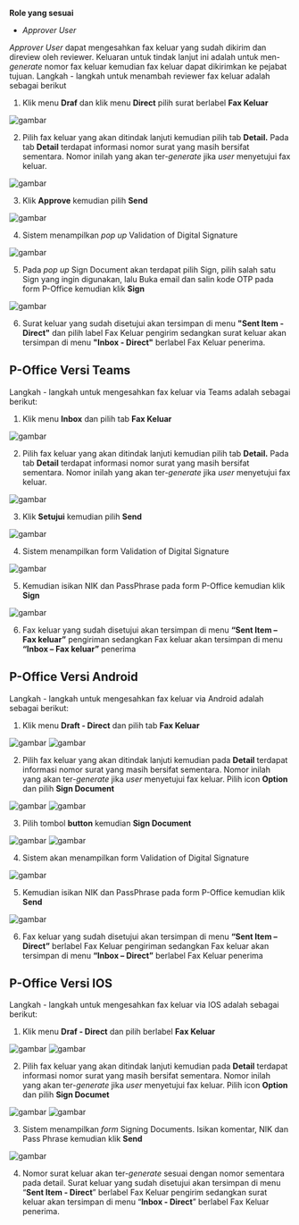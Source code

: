 **Role yang sesuai**

- *Approver User*

*Approver User* dapat mengesahkan fax keluar yang sudah dikirim dan direview oleh reviewer. Keluaran untuk tindak lanjut ini adalah untuk men-*generate* nomor fax keluar kemudian fax keluar dapat dikirimkan ke pejabat tujuan. Langkah - langkah untuk menambah reviewer fax keluar adalah sebagai berikut

1. Klik menu **Draf** dan klik menu **Direct** pilih surat berlabel **Fax Keluar**

![gambar](FaxKeluar/FK_Web/02FK50.png)

2. Pilih fax keluar yang akan ditindak lanjuti kemudian pilih tab **Detail.** Pada tab **Detail** terdapat informasi nomor surat yang masih bersifat sementara. Nomor inilah yang akan ter-*generate* jika *user* menyetujui fax keluar.

![gambar](FaxKeluar/FK_Web/02FK51.png)

3. Klik **Approve** kemudian pilih **Send**

![gambar](FaxKeluar/FK_Web/02FK52.png)

4. Sistem menampilkan *pop up* Validation of Digital Signature

![gambar](FaxKeluar/FK_Web/02FK-CR02.png)

5. Pada *pop up* Sign Document akan terdapat pilih Sign, pilih salah satu Sign yang ingin digunakan, lalu Buka email dan salin kode OTP pada form P-Office kemudian klik **Sign**

![gambar](FaxKeluar/FK_Web/02FK-CR03.png)

6. Surat keluar yang sudah disetujui akan tersimpan di menu **"Sent Item - Direct"** dan pilih label Fax Keluar pengirim sedangkan surat keluar akan tersimpan di menu **"Inbox - Direct"** berlabel Fax Keluar penerima.

## **P-Office Versi Teams**

Langkah - langkah untuk mengesahkan fax keluar via Teams adalah sebagai berikut:

1. Klik menu **Inbox** dan pilih tab **Fax Keluar**

![gambar](FaxKeluar/FK_Teams/FK40.png)

2. Pilih fax keluar yang akan ditindak lanjuti kemudian pilih tab **Detail.** Pada tab **Detail** terdapat informasi nomor surat yang masih bersifat sementara. Nomor inilah yang akan ter-*generate* jika *user* menyetujui fax keluar.

![gambar](FaxKeluar/FK_Teams/FK55.png)

3. Klik **Setujui** kemudian pilih **Send**

![gambar](FaxKeluar/FK_Teams/FK56.png)

4.	Sistem menampilkan form Validation of Digital Signature

![gambar](FaxKeluar/FK_Teams/FKN1.png)
 
5.	Kemudian isikan NIK dan PassPhrase pada form P-Office kemudian klik **Sign**

![gambar](FaxKeluar/FK_Teams/FKN2.png)

6.	Fax keluar yang sudah disetujui akan tersimpan di menu **“Sent Item – Fax keluar”** pengiriman sedangkan Fax keluar akan tersimpan di menu **“Inbox – Fax keluar”** penerima


## **P-Office Versi Android**

Langkah - langkah untuk mengesahkan fax keluar via Android adalah sebagai berikut:

1. Klik menu **Draft - Direct** dan pilih tab **Fax Keluar**

![gambar](FaxKeluar/FK_Android/NomorFK/02A01.png) ![gambar](FaxKeluar/FK_Android/NomorFK/02A02.png) 

2. Pilih fax keluar yang akan ditindak lanjuti kemudian pada **Detail** terdapat informasi nomor surat yang masih bersifat sementara. Nomor inilah yang akan ter-_generate_ jika _user_ menyetujui fax keluar. Pilih icon **Option** dan pilih **Sign Document**

![gambar](FaxKeluar/FK_Android/NomorFK/02A04.png) ![gambar](FaxKeluar/FK_Android/NomorFK/02A05.png)  

3. Pilih tombol **button** kemudian **Sign Document**
   
![gambar](FaxKeluar/FK_Android/NomorFK/02A06.png) ![gambar](FaxKeluar/FK_Android/NomorFK/02A07.png) 

4. Sistem akan menampilkan form Validation of Digital Signature
   
![gambar](FaxKeluar/FK_Android/NomorFK/02A08.png)

5. Kemudian isikan NIK dan PassPhrase pada form P-Office kemudian klik **Send**
   
![gambar](FaxKeluar/FK_Android/NomorFK/02A09.png)

6. Fax keluar yang sudah disetujui akan tersimpan di menu **“Sent Item – Direct”** berlabel Fax Keluar pengiriman sedangkan Fax keluar akan tersimpan di menu **“Inbox – Direct”** berlabel Fax Keluar penerima

## **P-Office Versi IOS**

Langkah - langkah untuk mengesahkan fax keluar via IOS adalah sebagai berikut:

1. Klik menu **Draf - Direct** dan pilih berlabel **Fax Keluar**

![gambar](FaxKeluar/FK_Android/NomorFK/02A01.png) ![gambar](FaxKeluar/FK_Android/NomorFK/02A02.png)

2. Pilih fax keluar yang akan ditindak lanjuti kemudian pada **Detail** terdapat informasi nomor surat yang masih bersifat sementara. Nomor inilah yang akan ter-_generate_ jika _user_ menyetujui fax keluar. Pilih icon **Option** dan pilih **Sign Documet**

![gambar](FaxKeluar/FK_Android/NomorFK/02A04.png) ![gambar](FaxKeluar/FK_Android/NomorFK/02A05.png)  

3. Sistem menampilkan *form* Signing Documents. Isikan komentar, NIK dan Pass Phrase kemudian klik **Send**

![gambar](FaxKeluar/FK_Android/NomorFK/02A09.png)

4. Nomor surat keluar akan ter-_generate_ sesuai dengan nomor sementara pada detail. Surat keluar yang sudah disetujui akan tersimpan di menu “**Sent Item - Direct**” berlabel Fax Keluar pengirim sedangkan surat keluar akan tersimpan di menu “**Inbox - Direct**” berlabel Fax Keluar penerima.

